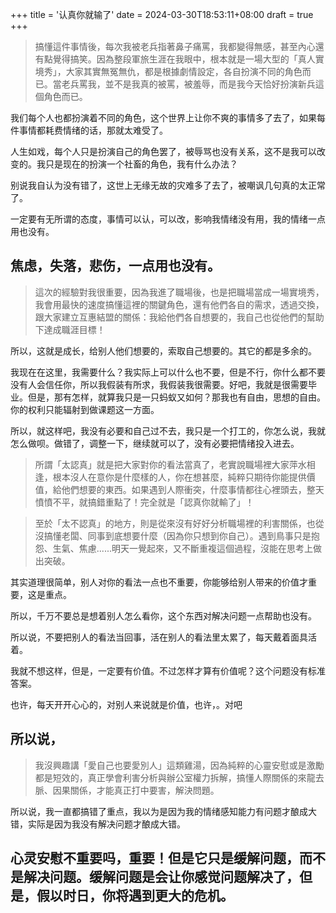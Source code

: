 +++
title = '认真你就输了'
date = 2024-03-30T18:53:11+08:00
draft = true
+++

> 搞懂這件事情後，每次我被老兵指著鼻子痛罵，我都變得無感，甚至內心還有點覺得搞笑。因為整段軍旅生涯在我眼中，根本就是一場大型的「真人實境秀」，大家其實無冤無仇，都是根據劇情設定，各自扮演不同的角色而已。當老兵罵我，並不是我真的被罵，被羞辱，而是我今天恰好扮演新兵這個角色而已。

我们每个人也都扮演着不同的角色，这个世界上让你不爽的事情多了去了，如果每件事情都耗费情绪的话，那就太难受了。

人生如戏，每个人只是扮演自己的角色罢了，被辱骂也没有关系，这不是我可以改变的。我只是现在的扮演一个社畜的角色，我有什么办法？

别说我自认为没有错了，这世上无缘无故的灾难多了去了，被嘲讽几句真的太正常了。

一定要有无所谓的态度，事情可以认，可以改，影响我情绪没有用，我的情绪一点用也没有。

焦虑，失落，悲伤，一点用也没有。
  -

> 這次的經驗對我很重要，因為我進了職場後，也是把職場當成一場實境秀，我會用最快的速度搞懂這裡的關鍵角色，還有他們各自的需求，透過交換，跟大家建立互惠結盟的關係：我給他們各自想要的，我自己也從他們的幫助下達成職涯目標！

所以，这就是成长，给别人他们想要的，索取自己想要的。其它的都是多余的。

我现在在这里，我需要什么？我实际上可以什么也不要，但是不行，你什么都不要没有人会信任你，所以我假装有所求，我假装我很需要。好吧，我就是很需要毕业。但是，那有怎样，就算我只是一只蚂蚁又如何？那我也有自由，思想的自由。你的权利只能辐射到做课题这一方面。

所以，就这样吧，我没有必要和自己过不去，我只是一个打工的，你怎么说，我就怎么做呗。做错了，调整一下，继续就可以了，没有必要把情绪投入进去。

>所謂「太認真」就是把大家對你的看法當真了，老實說職場裡大家萍水相逢，根本沒人在意你是什麼樣的人，你在想甚麼，純粹只期待你能提供價值，給他們想要的東西。如果遇到人際衝突，什麼事情都往心裡頭去，整天憤憤不平，就搞錯重點了！完全就是「認真你就輸了」！

> 至於「太不認真」的地方，則是從來沒有好好分析職場裡的利害關係，也從沒搞懂老闆、同事到底想要什麼（因為你只想到你自己）。遇到鳥事只是抱怨、生氣、焦慮......明天一覺起來，又不斷重複這個過程，沒能在思考上做出突破。

其实道理很简单，别人对你的看法一点也不重要，你能够给别人带来的价值才重要，这是重点。

所以，千万不要总是想着别人怎么看你，这个东西对解决问题一点帮助也没有。

所以说，不要把别人的看法当回事，活在别人的看法里太累了，每天戴着面具活着。

我就不想这样，但是，一定要有价值。不过怎样才算有价值呢？这个问题没有标准答案。

也许，每天开开心心的，对别人来说就是价值，也许，。对吧

所以说，
  -

> 我沒興趣講「愛自己也要愛別人」這類雞湯，因為純粹的心靈安慰或是激勵都是短效的，真正學會利害分析與辦公室權力拆解，搞懂人際關係的來龍去脈、因果關係，才能真正打中要害，解決問題。

所以说，我一直都搞错了重点，我以为是因为我的情绪感知能力有问题才酿成大错，实际是因为我没有解决问题才酿成大错。

心灵安慰不重要吗，重要！但是它只是缓解问题，而不是解决问题。缓解问题是会让你感觉问题解决了，但是，假以时日，你将遇到更大的危机。
  -

